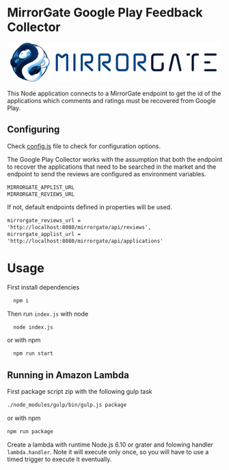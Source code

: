 # MirrorGate Google Play Feedback Collector

![MirrorGate](./media/images/logo-ae.png)

This Node application connects to a MirrorGate endpoint to get the id of the applications which comments and ratings must be recovered from Google Play.


## Configuring

Check [config.js](./src/config/config.js) file to check for configuration options.

The Google Play Collector works with the assumption that both the endpoint to recover the applications that need to be searched in the market and the endpoint to send the reviews are configured as environment variables.
```
MIRRORGATE_APPLIST_URL
MIRRORGATE_REVIEWS_URL
```
  
If not, default endpoints defined in properties will be used.
```
mirrorgate_reviews_url = 'http://localhost:8080/mirrorgate/api/reviews',
mirrorgate_applist_url = 'http://localhost:8080/mirrorgate/api/applications'
```
# Usage

First install dependencies

```sh
  npm i 
```

Then run `index.js` with node

```sh
  node index.js
```

or with npm 

```sh
  npm run start
```


## Running in Amazon Lambda

First package script zip with the following gulp task

```sh
./node_modules/gulp/bin/gulp.js package
```
or with npm 

```sh
npm run package
```

Create a lambda with runtime Node.js 6.10 or grater and folowing handler `lambda.handler`. Note it will execute only once, so you will have to use a timed trigger to execute it eventually.
